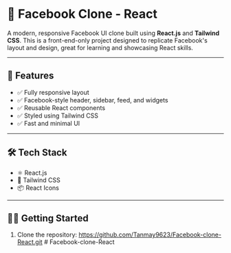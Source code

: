 # 📘 Facebook Clone - React

A modern, responsive Facebook UI clone built using **React.js** and **Tailwind CSS**. This is a front-end-only project designed to replicate Facebook's layout and design, great for learning and showcasing React skills.

---

## 🚀 Features

- ✅ Fully responsive layout
- ✅ Facebook-style header, sidebar, feed, and widgets
- ✅ Reusable React components
- ✅ Styled using Tailwind CSS
- ✅ Fast and minimal UI

---

## 🛠️ Tech Stack

- ⚛️ React.js
- 🎨 Tailwind CSS
- 📦 React Icons

---

## 🧑‍💻 Getting Started

1. Clone the repository:
   https://github.com/Tanmay9623/Facebook-clone-React.git
#   F a c e b o o k - c l o n e - R e a c t  
 